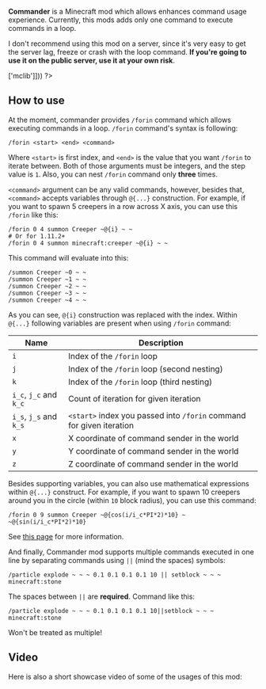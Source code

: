 <?php template('banner', $__data__) ?> 

<?php template('links', $__data__) ?> 

**Commander** is a Minecraft mod which allows enhances command usage experience. Currently, this mods adds only one command to execute commands in a loop. 

I don't recommend using this mod on a server, since it's very easy to get the server lag, freeze or crash with the loop command. **If you're going to use it on the public server, use it at your own risk**.

<?php template('install', array_merge($__data__, ['dependencies' => ['mclib']])) ?> 

## How to use

At the moment, commander provides `/forin` command which allows executing commands in a loop. `/forin` command's syntax is following:

    /forin <start> <end> <command>

Where `<start>` is first index, and `<end>` is the value that you want `/forin` to iterate between. Both of those arguments must be integers, and the step value is `1`. Also, you can nest `/forin` command only **three** times.

`<command>` argument can be any valid commands, however, besides that, `<command>` accepts variables through `@{...}` construction. For example, if you want to spawn 5 creepers in a row across X axis, you can use this `/forin` like this:

    /forin 0 4 summon Creeper ~@{i} ~ ~
    # Or for 1.11.2+
    /forin 0 4 summon minecraft:creeper ~@{i} ~ ~

This command will evaluate into this:

    /summon Creeper ~0 ~ ~
    /summon Creeper ~1 ~ ~
    /summon Creeper ~2 ~ ~
    /summon Creeper ~3 ~ ~
    /summon Creeper ~4 ~ ~

As you can see, `@{i}` construction was replaced with the index. Within `@{...}` following variables are present when using `/forin` command:

|Name|Description|
|-|-|
|`i`|Index of the `/forin` loop|
|`j`|Index of the `/forin` loop (second nesting)|
|`k`|Index of the `/forin` loop (third nesting)|
|`i_c`, `j_c` and `k_c`|Count of iteration for given iteration|
|`i_s`, `j_s` and `k_s`|`<start>` index you passed into `/forin` command for given iteration|
|`x`|X coordinate of command sender in the world|
|`y`|Y coordinate of command sender in the world|
|`z`|Z coordinate of command sender in the world|

Besides supporting variables, you can also use mathematical expressions within `@{...}` construct. For example, if you want to spawn 10 creepers around you in the circle (within `10` block radius), you can use this command:

    /forin 0 9 summon Creeper ~@{cos(i/i_c*PI*2)*10} ~ ~@{sin(i/i_c*PI*2)*10}

See [this page](https://github.com/mchorse/aperture/wiki/Math-Expressions) for more information. 

And finally, Commander mod supports multiple commands executed in one line by separating commands using ` || ` (mind the spaces) symbols:

    /particle explode ~ ~ ~ 0.1 0.1 0.1 0.1 10 || setblock ~ ~ ~ minecraft:stone

The spaces between `||` are **required**. Command like this:

    /particle explode ~ ~ ~ 0.1 0.1 0.1 0.1 10||setblock ~ ~ ~ minecraft:stone

Won't be treated as multiple!

## Video

Here is also a short showcase video of some of the usages of this mod:

<?php echo youtube('R_Nnu-iLj1c', $domain) ?> 

<?php template('media', $__data__) ?> 

<?php template('bugs', $__data__) ?> 